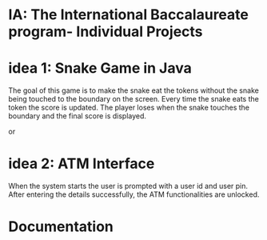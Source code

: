 # IA: The International Baccalaureate program- Individual Projects

# idea 1: Snake Game in Java
The goal of this game is to make the snake eat the tokens without the snake being touched to the boundary on the screen. Every time the snake eats the token the score is updated. The player loses when the snake touches the boundary and the final score is displayed.

or 

# idea 2: ATM Interface
When the system starts the user is prompted with a user id and user pin. After entering the details successfully, the ATM functionalities are unlocked. 

# Documentation
